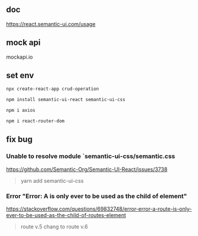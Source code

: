 ## doc
https://react.semantic-ui.com/usage

## mock api
mockapi.io

## set env
```bash
npx create-react-app crud-operation

npm install semantic-ui-react semantic-ui-css

npm i axios

npm i react-router-dom
```


## fix bug

### Unable to resolve module `semantic-ui-css/semantic.css
https://github.com/Semantic-Org/Semantic-UI-React/issues/3738
> yarn add semantic-ui-css 

### Error "Error: A <Route> is only ever to be used as the child of <Routes> element"
https://stackoverflow.com/questions/69832748/error-error-a-route-is-only-ever-to-be-used-as-the-child-of-routes-element
> route v.5 chang to route v.6